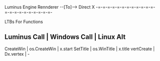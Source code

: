 Luminus Engine Rennderer --[To]--> Direct X
-=-=-=-=-=-=-=-=-=-=-=-=-=-=-=-=-=-=-=-=-=-=-

LTBs For Functions

Luminus Call | Windows Call | Linux Alt
---------------------------------------
CreateWin    | os.CreateWin | x.start
SetTitle     | os.WinTitle  | x.title
vertCreate   | Dx.vertex    | -
